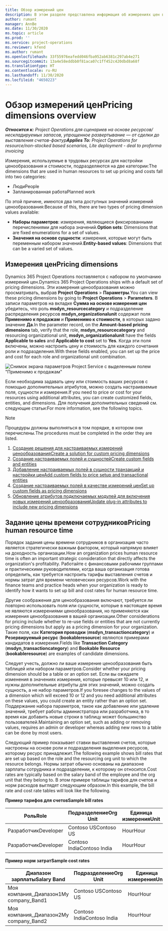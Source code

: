 ```yaml
---
title: Обзор измерений цен
description: В этом разделе представлена информация об измерениях цен в Dynamics 365 Project Operations.
author: rumant
manager: AnnBe
ms.date: 11/30/2020
ms.topic: article
ms.prod: ''
ms.service: project-operations
ms.reviewer: kfend
ms.author: rumant
ms.openlocfilehash: 33f55976eafedd046fba952ab6381c297ab4e271
ms.sourcegitcommit: 13a4e58eddbb0f81aca07c1ff452c420dbd8a68f
ms.translationtype: HT
ms.contentlocale: ru-RU
ms.lasthandoff: 11/30/2020
ms.locfileid: "4650223"
---
```

# <a name="pricing-dimensions-overview"></a><span data-ttu-id="35454-103">Обзор измерений цен</span><span class="sxs-lookup"><span data-stu-id="35454-103">Pricing dimensions overview</span></span>

<span data-ttu-id="35454-104">_**Относится к:** Project Operations для сценариев на основе ресурсов/нескладируемых запасов, упрощенное развертывание — от сделки до выставления счетов-фактур_</span><span class="sxs-lookup"><span data-stu-id="35454-104">_**Applies To:** Project Operations for resource/non-stocked based scenarios, Lite deployment - deal to proforma invoicing_</span></span>

<span data-ttu-id="35454-105">Измерения, используемые в трудовых ресурсах для настройки ценообразования и стоимости, подразделяются на две категории:</span><span class="sxs-lookup"><span data-stu-id="35454-105">The dimensions that are used in human resources to set up pricing and costs fall into two categories:</span></span>

- <span data-ttu-id="35454-106">Люди</span><span class="sxs-lookup"><span data-stu-id="35454-106">People</span></span>
- <span data-ttu-id="35454-107">Запланированная работа</span><span class="sxs-lookup"><span data-stu-id="35454-107">Planned work</span></span>

<span data-ttu-id="35454-108">По этой причине, имеются два типа доступных значений измерений ценообразования:</span><span class="sxs-lookup"><span data-stu-id="35454-108">Because of this, there are two types of pricing dimension values available:</span></span>

- <span data-ttu-id="35454-109">**Наборы параметров**: измерения, являющиеся фиксированными перечислениями для набора значений.</span><span class="sxs-lookup"><span data-stu-id="35454-109">**Option sets**: Dimensions that are fixed enumerations for a set of values.</span></span>
- <span data-ttu-id="35454-110">**Значения на основе сущности**: измерения, которые могут быть переменным набором значений.</span><span class="sxs-lookup"><span data-stu-id="35454-110">**Entity-based values**: Dimensions that can be a varied set of values.</span></span>

## <a name="pricing-dimensions"></a><span data-ttu-id="35454-111">Измерения цен</span><span class="sxs-lookup"><span data-stu-id="35454-111">Pricing dimensions</span></span>

<span data-ttu-id="35454-112">Dynamics 365 Project Operations поставляется с набором по умолчанию измерений цен.</span><span class="sxs-lookup"><span data-stu-id="35454-112">Dynamics 365 Project Operations ships with a default set of pricing dimensions.</span></span> <span data-ttu-id="35454-113">Эти измерения ценообразования можно просматривать, выбрав **Project Operations** > **Параметры**.</span><span class="sxs-lookup"><span data-stu-id="35454-113">You can view these pricing dimensions by going to **Project Operations** > **Parameters**.</span></span> <span data-ttu-id="35454-114">В записи параметров на вкладке **Сумма на основе измерения цен** убедитесь, что роль **msdyn_resourcecategory** и подразделение распределения ресурсов **msdyn_organizationalunit** содержат поля **Применимо к продажам** и **Применимо к стоимости**, в которых задано значение **Да**.</span><span class="sxs-lookup"><span data-stu-id="35454-114">In the parameter record, on the **Amount-based pricing dimensions** tab, verify that the role, **msdyn_resourcecategory** and resourcing organizational unit, **msdyn_organizationalunit** have the fields **Applicable to sales** and **Applicable to cost** set to **Yes**.</span></span> <span data-ttu-id="35454-115">Когда эти поля включены, можно настроить цену и стоимость для каждого сочетания роли и подразделения.</span><span class="sxs-lookup"><span data-stu-id="35454-115">With these fields enabled, you can set up the price and cost for each role and organizational unit combination.</span></span>

![Снимок экрана параметров Project Service с выделенным полем "Применимо к продажам"](media/PS-OOB-parameters.png)

<span data-ttu-id="35454-117">Если необходима задавать цену или стоимость ваших ресурсов с помощью дополнительных атрибутов, можно создать настраиваемые поля, сущности и измерения.</span><span class="sxs-lookup"><span data-stu-id="35454-117">If you need to price or cost for your resources using additional attributes, you can create customized fields, entities, and dimensions.</span></span> <span data-ttu-id="35454-118">Для получения дополнительных сведений см. следующие статьи:</span><span class="sxs-lookup"><span data-stu-id="35454-118">For more information, see the following topics.</span></span> 
  
  > [!NOTE]
  > <span data-ttu-id="35454-119">Процедуры должны выполняться в том порядке, в котором они перечислены.</span><span class="sxs-lookup"><span data-stu-id="35454-119">The procedures must be completed in the order they are listed.</span></span>

1. [<span data-ttu-id="35454-120">Создание решения для настраиваемых измерений ценообразования</span><span class="sxs-lookup"><span data-stu-id="35454-120">Create a solution for custom pricing dimensions</span></span>](../sales/create-solution-custompd.md)
2. [<span data-ttu-id="35454-121">Создание настраиваемых полей и сущностей</span><span class="sxs-lookup"><span data-stu-id="35454-121">Create custom fields and entities</span></span>](create-custom-fields-entities-pricing-dimensions.md)
3. [<span data-ttu-id="35454-122">Добавление настраиваемых полей в сущности транзакций и настройки цен</span><span class="sxs-lookup"><span data-stu-id="35454-122">Add custom fields to price setup and transactional entities</span></span>](add-custom-fields-price-setup-transactional-entities.md)
4. [<span data-ttu-id="35454-123">Создание настраиваемых полей в качестве измерений цен</span><span class="sxs-lookup"><span data-stu-id="35454-123">Set up custom fields as pricing dimensions</span></span>](set-up-custom-fields-pricing-dimensions.md)
5. [<span data-ttu-id="35454-124">Обновление атрибутов подключаемых модулей для включения новых измерений ценообразования</span><span class="sxs-lookup"><span data-stu-id="35454-124">Update plug-in attributes to include new pricing dimensions</span></span>](update-plugin-attributes-pd.md)


## <a name="pricing-human-resource-time"></a><span data-ttu-id="35454-125">Задание цены времени сотрудников</span><span class="sxs-lookup"><span data-stu-id="35454-125">Pricing human resource time</span></span>
<span data-ttu-id="35454-126">Порядок задания цены времени сотрудников в организация часто является стратегически важным фактором, который напрямую влияет на доходность организации.</span><span class="sxs-lookup"><span data-stu-id="35454-126">How an organization prices human resource time is often an important strategic consideration that directly affects the organization's profitability.</span></span> <span data-ttu-id="35454-127">Работайте с финансовыми рабочими группами и практическими руководителями, когда ваша организация готова определить, как требуется настроить тарифы выставления счетов и нормы затрат для времени человеческих ресурсов.</span><span class="sxs-lookup"><span data-stu-id="35454-127">Work with the finance teams and practice heads when your organization is ready to identify how it wants to set up bill and cost rates for human resource time.</span></span>

<span data-ttu-id="35454-128">Другие соображения для ценообразования включают, требуется ли повторно использовать поля или сущности, которые в настоящее время не являются измерениями ценообразования, но применяются как измерения ценообразования в вашей организации.</span><span class="sxs-lookup"><span data-stu-id="35454-128">Other considerations for pricing include whether to re-use fields or entities that are not currently pricing dimensions but apply as a pricing dimension for your organization.</span></span> <span data-ttu-id="35454-129">Такие поля, как **Категория проводки** (**msdyn_transactioncategory**) и **Резервируемый ресурс** (**bookableresource**) являются примерами кандидатов в измерения.</span><span class="sxs-lookup"><span data-stu-id="35454-129">Fields like **Transaction Category** (**msdyn_transactioncategory**) and **Bookable Resource** (**bookableresource**) are examples of candidate dimensions.</span></span> 

<span data-ttu-id="35454-130">Следует учесть, должно ли ваше измерение ценообразования быть таблицей или набором параметров.</span><span class="sxs-lookup"><span data-stu-id="35454-130">Consider whether your pricing dimension should be a table or an option set.</span></span> <span data-ttu-id="35454-131">Если вы ожидаете изменения в значениях измерения, которые превысят 10 или 12, и нужны дополнительные атрибуты для этих значений, можно создать сущность, а не набор параметров.</span><span class="sxs-lookup"><span data-stu-id="35454-131">If you foresee changes to the values of a dimension which will exceed 10 or 12 and you need additional attributes on these values, you could create an entity rather than an option set.</span></span> <span data-ttu-id="35454-132">Поддержание набора параметров, такое как добавление или удаление значений, требует работы администратора или разработчика, в то время как добавить новые строки в таблицу может большинство пользователей.</span><span class="sxs-lookup"><span data-stu-id="35454-132">Maintaining an option set, such as adding or removing values, requires an admin or developer whereas adding new rows to a table can be done by most users.</span></span>

<span data-ttu-id="35454-133">Следующий пример показывает ставки выставления счетов, которые настроены на основе роли и подразделения выделения ресурсов, которому ресурс принадлежит.</span><span class="sxs-lookup"><span data-stu-id="35454-133">The following example shows bill rates that are set up based on the role and the resourcing org unit to which the resource belongs.</span></span> <span data-ttu-id="35454-134">Нормы затрат обычно основаны на диапазоне зарплаты сотрудника и подразделении, к которому он относится.</span><span class="sxs-lookup"><span data-stu-id="35454-134">Cost rates are typically based on the salary band of the employee and the org unit that they belong to.</span></span> <span data-ttu-id="35454-135">В этом примере таблицы тарифов для счетов и норм расходов выглядят следующим образом.</span><span class="sxs-lookup"><span data-stu-id="35454-135">In this example, the bill rate and cost rate tables will look like the following.</span></span>

<span data-ttu-id="35454-136">**Пример тарифов для счетов**</span><span class="sxs-lookup"><span data-stu-id="35454-136">**Sample bill rates**</span></span>

| <span data-ttu-id="35454-137">Роль</span><span class="sxs-lookup"><span data-stu-id="35454-137">Role</span></span>        | <span data-ttu-id="35454-138">Подразделение</span><span class="sxs-lookup"><span data-stu-id="35454-138">Org Unit</span></span>    |<span data-ttu-id="35454-139">Единица измерения</span><span class="sxs-lookup"><span data-stu-id="35454-139">Unit</span></span>      |<span data-ttu-id="35454-140">Цена</span><span class="sxs-lookup"><span data-stu-id="35454-140">Price</span></span>      |<span data-ttu-id="35454-141">Валюта</span><span class="sxs-lookup"><span data-stu-id="35454-141">Currency</span></span>  |
| ------------|-------------|----------|----------:|----------|
| <span data-ttu-id="35454-142">Разработчик</span><span class="sxs-lookup"><span data-stu-id="35454-142">Developer</span></span>   | <span data-ttu-id="35454-143">Contoso US</span><span class="sxs-lookup"><span data-stu-id="35454-143">Contoso US</span></span>  |<span data-ttu-id="35454-144">Hour</span><span class="sxs-lookup"><span data-stu-id="35454-144">Hour</span></span> | <span data-ttu-id="35454-145">200</span><span class="sxs-lookup"><span data-stu-id="35454-145">200</span></span>|<span data-ttu-id="35454-146">Доллар США</span><span class="sxs-lookup"><span data-stu-id="35454-146">USD</span></span>     |
| <span data-ttu-id="35454-147">Разработчик</span><span class="sxs-lookup"><span data-stu-id="35454-147">Developer</span></span>   | <span data-ttu-id="35454-148">Contoso India</span><span class="sxs-lookup"><span data-stu-id="35454-148">Contoso India</span></span> |<span data-ttu-id="35454-149">Hour</span><span class="sxs-lookup"><span data-stu-id="35454-149">Hour</span></span>|   <span data-ttu-id="35454-150">112</span><span class="sxs-lookup"><span data-stu-id="35454-150">112</span></span>|<span data-ttu-id="35454-151">Доллар США</span><span class="sxs-lookup"><span data-stu-id="35454-151">USD</span></span>     |


<span data-ttu-id="35454-152">**Пример норм затрат**</span><span class="sxs-lookup"><span data-stu-id="35454-152">**Sample cost rates**</span></span>

| <span data-ttu-id="35454-153">Диапазон зарплаты</span><span class="sxs-lookup"><span data-stu-id="35454-153">Salary Band</span></span>     | <span data-ttu-id="35454-154">Подразделение</span><span class="sxs-lookup"><span data-stu-id="35454-154">Org Unit</span></span>    |<span data-ttu-id="35454-155">Единица измерения</span><span class="sxs-lookup"><span data-stu-id="35454-155">Unit</span></span>      |<span data-ttu-id="35454-156">Цена</span><span class="sxs-lookup"><span data-stu-id="35454-156">Price</span></span>      |<span data-ttu-id="35454-157">Валюта</span><span class="sxs-lookup"><span data-stu-id="35454-157">Currency</span></span>  |
| ----------------|-------------|----------|----------:|----------|
| <span data-ttu-id="35454-158">Моя компания_Диапазон1</span><span class="sxs-lookup"><span data-stu-id="35454-158">My company_Band1</span></span> | <span data-ttu-id="35454-159">Contoso US</span><span class="sxs-lookup"><span data-stu-id="35454-159">Contoso US</span></span>  |<span data-ttu-id="35454-160">Hour</span><span class="sxs-lookup"><span data-stu-id="35454-160">Hour</span></span> | <span data-ttu-id="35454-161">145</span><span class="sxs-lookup"><span data-stu-id="35454-161">145</span></span>|<span data-ttu-id="35454-162">Доллар США</span><span class="sxs-lookup"><span data-stu-id="35454-162">USD</span></span>     |
| <span data-ttu-id="35454-163">Моя компания_Диапазон2</span><span class="sxs-lookup"><span data-stu-id="35454-163">My company_Band2</span></span> | <span data-ttu-id="35454-164">Contoso India</span><span class="sxs-lookup"><span data-stu-id="35454-164">Contoso India</span></span> |<span data-ttu-id="35454-165">Hour</span><span class="sxs-lookup"><span data-stu-id="35454-165">Hour</span></span>|   <span data-ttu-id="35454-166">67</span><span class="sxs-lookup"><span data-stu-id="35454-166">67</span></span>|<span data-ttu-id="35454-167">Доллар США</span><span class="sxs-lookup"><span data-stu-id="35454-167">USD</span></span>     |
